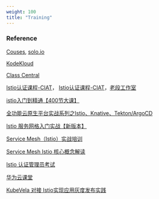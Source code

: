 ```yaml
---
weight: 100
title: "Training"
---
```













### Reference

[Couses](https://www.cncf.io/blog/2022/12/05/no-cost-istio-training-from-fundamentals-to-ambient-to-production-readiness/), [solo.io](https://academy.solo.io/learn/catalog/view/2?ctldoc-catalog-0=v-%22name_asc%22)

[KodeKloud](https://kodekloud.com/lessons/labs-2/)

[Class Central](https://www.classcentral.com/subject/istio?lang=english)

[Istio认证课程-CIAT](https://ke.qq.com/course/5962510?quicklink=1#term_id=106185423)， [Istio认证课程-CIAT](https://k.jb51.cc/0324433.html)，[老段工作室](https://www.rhce.cc/istio)

[istio入门到精通【400节大课】](https://edu.csdn.net/course/detail/35483)

[全功能云原生平台实战系列之Istio、Knative、Tekton/ArgoCD](https://ke.qq.com/course/4874263?quicklink=1#term_id=105045225)

[Istio 服务网格入门实战【新版本】](https://edu.51cto.com/course/21430.html)

[Service Mesh（Istio）实战培训](https://www.kubernetes.org.cn/service-mesh-peixun)

[Service Mesh Istio 核心概念解读](https://www.youtube.com/watch?v=YDgkRaSv4Z8&t=20s&ab_channel=%E5%B0%9A%E7%A1%85%E8%B0%B7IT%E5%9F%B9%E8%AE%AD%E5%AD%A6%E6%A0%A1)

[Istio 认证管理员考试](https://jimmysong.io/notice/certified-istio-administrator/)

[华为云课堂](https://edu.huaweicloud.com/courses)

[KubeVela 对接 Istio实现应用灰度发布实践](https://edu.aliyun.com/course/316178)

[]()

[]()

[]()

[]()

[]()

[]()

[]()

[]()

[]()




